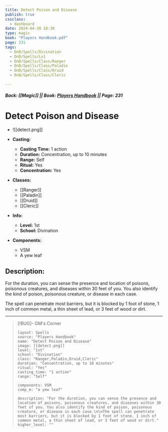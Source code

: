 ```yaml
---
title: Detect Poison and Disease
publish: true
cssclass:
  - dashboard
date: 2024-04-20 18:30
type: magic
book: "Players Handbook.pdf"
page: 231
tags:
  - DnD/Spells/Divination
  - DnD/Spells/Lv1
  - DnD/Spells/Class/Ranger
  - DnD/Spells/Class/Paladin
  - DnD/Spells/Class/Druid
  - DnD/Spells/Class/Cleric

---
```


##### Back: [[Magic]] || Book: [Players Handbook](https://drive.google.com/drive/folders/1O5bhpYizcIT5xxAoLOuzCRht_PVS7VSG?usp=sharing) || Page: 231

# Detect Poison and Disease
- ![[detect.png]]
- **Casting:**
    - **Casting Time:** 1 action
    - **Duration:** Concentration, up to 10 minutes
    - **Range:** Self
    - **Ritual:** Yes
    - **Concentration:** Yes
- **Classes:**
    - [[Ranger]]
    - [[Paladin]]
    - [[Druid]]
    - [[Cleric]]

- **Info:**
    - **Level:** 1st
    - **School:** Divination
- **Components:**
    - VSM
    - A yew leaf

## Description:
For the duration, you can sense the presence and location of poisons, poisonous creatures, and diseases within 30 feet of you. You also identify the kind of poison, poisonous creature, or disease in each case.

The spell can penetrate most barriers, but it is blocked by 1 foot of stone, 1 inch of common metal, a thin sheet of lead, or 3 feet of wood or dirt.



---

> [!BUG]- GM's Corner
>
> ```statblock
> layout: Spells
> source: "Players Handbook"
> name: "Detect Poison and Disease"
> image: [[detect.png]]
> level: "1st"
> school: "Divination"
> class: "Ranger,Paladin,Druid,Cleric"
> duration: "Concentration, up to 10 minutes"
> ritual: "Yes"
> casting_time: "1 action"
> range: "Self"
>
> components: VSM
> comp_m: "a yew leaf"
>
> description: "For the duration, you can sense the presence and location of poisons, poisonous creatures, and diseases within 30 feet of you. You also identify the kind of poison, poisonous creature, or disease in each case.\n\nThe spell can penetrate most barriers, but it is blocked by 1 foot of stone, 1 inch of common metal, a thin sheet of lead, or 3 feet of wood or dirt."
> higher_level: ""
> ```
